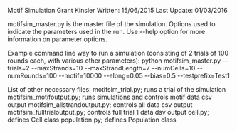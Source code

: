 Motif Simulation
Grant Kinsler
Written: 15/06/2015
Last Update: 01/03/2016

motifsim_master.py is the master file of the simulation. Options used to indicate the parameters used in the run.
Use --help option for more information on parameter options.

Example command line way to run a simulation (consisting of 2 trials of 100 rounds each, with various other parameters):
python motifsim_master.py --trials=2 --maxStrands=10 --maxStrandLength=7 --numCells=10 --numRounds=100 --motif=10000 --elong=0.05 --bias=0.5 --testprefix=Test1

List of other necessary files:
motifsim_trial.py; runs a trial of the simulation
motifsim_motifoutput.py; runs simulations and controls motif data csv output
motifsim_allstrandoutput.py; controls all data csv output
motifsim_fulltrialoutput.py; controls full trial 1 data dsv output
cell.py; defines Cell class
population.py; defines Population class
